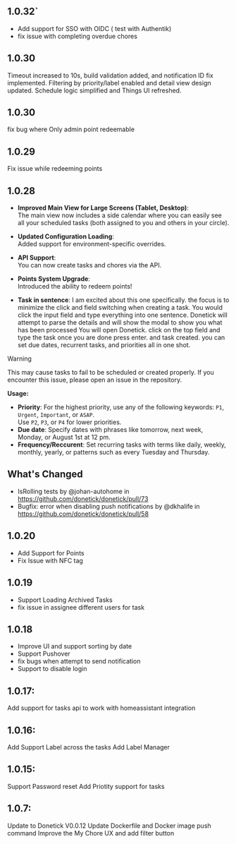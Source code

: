 <!-- https://developers.home-assistant.io/docs/add-ons/presentation#keeping-a-changelog -->
## 1.0.32`
* Add support for SSO with OIDC ( test with Authentik)
* fix issue with completing overdue chores


## 1.0.30
Timeout increased to 10s, build validation added, and notification ID fix implemented.
Filtering by priority/label enabled and detail view design updated.
Schedule logic simplified and Things UI refreshed.

## 1.0.30
fix bug where Only admin point redeemable
## 1.0.29
Fix issue while redeeming points 
## 1.0.28

- **Improved Main View for Large Screens (Tablet, Desktop)**:  
  The main view now includes a side calendar where you can easily see all your scheduled tasks (both assigned to you and others in your circle).  

- **Updated Configuration Loading**:  
  Added support for environment-specific overrides.  

- **API Support**:  
  You can now create tasks and chores via the API.  

- **Points System Upgrade**:  
  Introduced the ability to redeem points!  

- **Task in sentence**: I am excited about this one specifically. the focus is to minimize the click and field switching when creating a task. You would click the input field and type everything into one sentence. Donetick will attempt to parse the details and will show the modal to show you what has been processed
You will open Donetick. click on the top field and type the task once you are done press enter. and task created. you can set due dates, recurrent tasks, and priorities all in one shot.
> [!WARNING]
> This may cause tasks to fail to be scheduled or created properly. If you encounter this issue, please open an issue in the repository.


  **Usage:**  
  - **Priority**: For the highest priority, use any of the following keywords: `P1`, `Urgent`, `Important`, or `ASAP`.  
    Use `P2`, `P3`, or `P4` for lower priorities.  
  -  **Due date**: Specify dates with phrases like tomorrow, next week, Monday, or   August 1st at 12 pm.
  -  **Frequency/Reccurent**: Set recurring tasks with terms like daily, weekly, monthly,  yearly, or patterns such as every Tuesday and Thursday.

## What's Changed
* IsRolling tests by @johan-autohome in https://github.com/donetick/donetick/pull/73
* Bugfix: error when disabling push notifications by @dkhalife in https://github.com/donetick/donetick/pull/58




## 1.0.20
- Add Support for Points
- Fix Issue with NFC tag 
## 1.0.19
- Support Loading Archived Tasks
- fix issue in assignee different users for task
## 1.0.18
- Improve UI and support sorting by date
- Support Pushover
- fix bugs when attempt to send notification
- Support to disable login

## 1.0.17:
Add support for tasks api to work with homeassistant integration


## 1.0.16:
Add Support Label across the tasks
Add Label Manager

## 1.0.15:
Support Password reset
Add Priotity support for tasks

## 1.0.7:
Update to Donetick V0.0.12
Update Dockerfile and Docker image push command
Improve the My Chore UX and add filter button